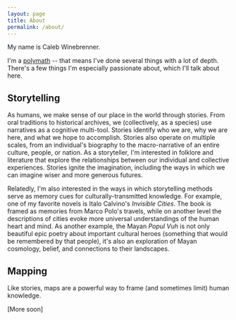 ```yaml
---
layout: page
title: About
permalink: /about/
---
```


My name is Caleb Winebrenner.

I'm a [polymath](https://en.wikipedia.org/wiki/Polymath) -- that means I've done several things with a lot of depth. There's a few things I'm especially passionate about, which I'll talk about here.

## Storytelling

As humans, we make sense of our place in the world through stories. From oral traditions to historical archives, we (collectively, as a species) use narratives as a cognitive multi-tool. Stories identify who we are, why we are here, and what we hope to accomplish. Stories also operate on multiple scales, from an individual's biography to the macro-narrative of an entire culture, people, or nation. As a storyteller, I'm interested in folklore and literature that explore the relationships between our individual and collective experiences. Stories ignite the imagination, including the ways in which we can imagine wiser and more generous futures.

Relatedly, I'm also interested in the ways in which storytelling methods serve as memory cues for culturally-transmitted knowledge. For example, one of my favorite novels is Italo Calvino's _Invisible Cities_. The book is framed as memories from Marco Polo's travels, while on another level the descriptions of cities evoke more universal understandings of the human heart and mind. As another example, the Mayan _Popul Vuh_ is not only beautiful epic poetry about important cultural heroes (something that would be remembered by that people), it's also an exploration of Mayan cosmology, belief, and connections to their landscapes.

## Mapping

Like stories, maps are a powerful way to frame (and sometimes limit) human knowledge.

[More soon]
